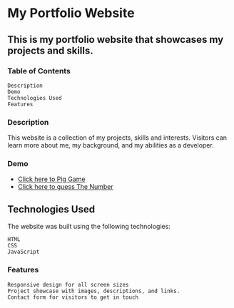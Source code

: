 # My Portfolio Website

## This is my portfolio website that showcases my projects and skills.

### Table of Contents

    Description
    Demo
    Technologies Used
    Features
    

### Description

This website is a collection of my projects, skills and interests. Visitors can learn more about me, my background, and my abilities as a developer.

### Demo

- [Click here to Pig Game](https://45an.github.io/PigGameJS/)
- [Click here to guess The Number](https://45an.github.io/Guess-the-number-js/)

## Technologies Used

The website was built using the following technologies:

    HTML
    CSS
    JavaScript
   

### Features

    Responsive design for all screen sizes
    Project showcase with images, descriptions, and links.
    Contact form for visitors to get in touch



